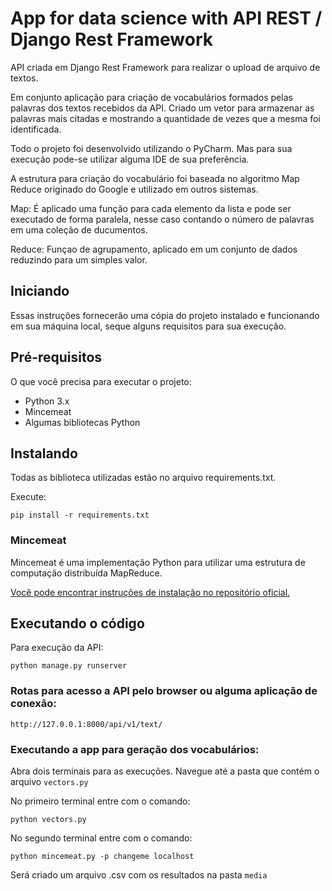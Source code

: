 # App for data science with API REST / Django Rest Framework

API criada em Django Rest Framework para realizar o upload de arquivo de textos.

Em conjunto aplicação para criação de vocabulários formados pelas palavras dos textos recebidos da API. Criado um vetor para armazenar as palavras mais citadas e mostrando a quantidade de vezes que a mesma foi identificada. 

Todo o projeto foi desenvolvido utilizando o PyCharm. Mas para sua execução pode-se utilizar alguma IDE de sua preferência.

A estrutura para criação do vocabulário foi baseada no algoritmo Map Reduce originado do Google e utilizado em outros sistemas.

Map: É aplicado uma função para cada elemento da lista e pode ser executado de forma paralela, nesse caso contando o número de palavras em uma coleção de ducumentos.

Reduce: Funçao de agrupamento, aplicado em um conjunto de dados reduzindo para um simples valor.

## Iniciando

Essas instruções fornecerão uma cópia do projeto instalado e funcionando em sua máquina local, seque alguns requisitos para sua execução.

## Pré-requisitos

O que você precisa para executar o projeto:

* Python 3.x
* Mincemeat
* Algumas bibliotecas Python

## Instalando 

Todas as biblioteca utilizadas estão no arquivo requirements.txt.

Execute:
```
pip install -r requirements.txt
```

### Mincemeat 

Mincemeat é uma implementação Python para utilizar uma estrutura de computação distribuída MapReduce.

[Você pode encontrar instruções de instalação no repositório oficial.](https://github.com/michaelfairley/mincemeatpy)


## Executando o código

Para execução da API:

```
python manage.py runserver
```

### Rotas para acesso a API pelo browser ou alguma aplicação de conexão:

```
http://127.0.0.1:8000/api/v1/text/
```

### Executando a app para geração dos vocabulários:

Abra dois terminais para as execuções. Navegue até a pasta que contém o arquivo `vectors.py`

No primeiro terminal entre com o comando:

```
python vectors.py
```

No segundo terminal entre com o comando: 

```
python mincemeat.py -p changeme localhost
```

Será criado um arquivo .csv com os resultados na pasta `media`
